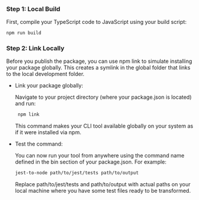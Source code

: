 ### Step 1: Local Build

First, compile your TypeScript code to JavaScript using your build script:

```bash
npm run build
```

### Step 2: Link Locally

Before you publish the package, you can use npm link to simulate installing your package globally. This creates a symlink in the global folder that links to the local development folder.

- Link your package globally:

  Navigate to your project directory (where your package.json is located) and run:

  ```bash
   npm link
  ```

  This command makes your CLI tool available globally on your system as if it were installed via npm.

- Test the command:

  You can now run your tool from anywhere using the command name defined in the bin section of your package.json. For example:

  ```bash
  jest-to-node path/to/jest/tests path/to/output
  ```

  Replace path/to/jest/tests and path/to/output with actual paths on your local machine where you have some test files ready to be transformed.
